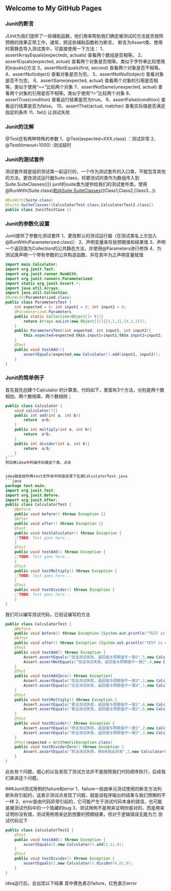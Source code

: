 ## Welcome to My GitHub Pages

### Junit的断言
JUnit为我们提供了一些辅助函数，他们用来帮助我们确定被测试的方法是否按照预期的效果正常工作，通常，把这些辅助函数称为断言。
断言为Assert类，使用时需静态导入测试类中，可直接使用一下方法：
1、assertArrayEquals(expecteds, actuals)    查看两个数组是否相等。
2、assertEquals(expected, actual)                 查看两个对象是否相等。类似于字符串比较使用的equals()方法
3、assertNotEquals(first, second)                  查看两个对象是否不相等。
4、assertNull(object)                                    查看对象是否为空。 
5、assertNotNull(object)                               查看对象是否不为空。
6、assertSame(expected, actual)                  查看两个对象的引用是否相等。类似于使用“==”比较两个对象
7、assertNotSame(unexpected, actual)         查看两个对象的引用是否不相等。类似于使用“!=”比较两个对象
8、assertTrue(condition)                              查看运行结果是否为true。
9、assertFalse(condition)                             查看运行结果是否为false。
10、assertThat(actual, matcher)                   查看实际值是否满足指定的条件
11、fail()                                                    让测试失败                    
### Junit的注解

@Test还有两种特殊的参数
1、@Test(expected=XXX.class) ：测试异常
2、@Test(timeout=1000) :测试超时
### Junit的测试套件
测试套件就是组织测试类一起运行的，一个作为测试套件的入口类，不能包含其他的方法，更改测试运行器Suite.class，将要测试的类作为数组传入到Suite.SuiteClasses({})
junit的suite类为提供给我们的测试套件类，使用@RunWith(Suite.class)和@Suite.SuiteClasses({Class1,Class2,Class3...})
```java
@RunWith(Suite.class)
@Suite.SuiteClasses({CalculatorTest.class,CalculatorTest2.class})
public class JunitTestCase {}
```
### Junit的参数化设置
Junit提供了参数化测试套件
1、更改默认的测试运行器（在测试类名上方加入@RunWith(Parameterized.class)）
2、声明变量来存放预期值和结果值
3、声明一个返回值为Collection的公共静态方法，并使用@Parameters进行修饰
4、为测试类声明一个带有参数的公共构造函数，并在其中为之声明变量赋值
```java
import main.Calculator;
import org.junit.Test;
import org.junit.runner.RunWith;
import org.junit.runners.Parameterized;
import static org.junit.Assert.*;
import java.util.Arrays;
import java.util.Collection;        
@RunWith(Parameterized.class)
public class ParametersTest {
    int expected = 0; int input1 = 0; int input2 = 0;
    @Parameterized.Parameters
    public static Collection<Object[]> t(){
        return Arrays.asList(new Object[][]{{3,1,2},{4,2,2}});
    }
    public ParametersTest(int expected, int input1, int input2){
        this.expected=expected;this.input1=input1;this.input2=input2;
    }
    @Test
    public void testAdd(){
        assertEquals(expected,new Calculator().add(input1, input2));
    }
}
```

### Junit的简单例子
首先我先创建个Calculator 的计算类，代码如下，里面有3个方法，分别是两个数相加、两个数相乘、两个数相除；
```java
public class Calculator {
    void calculator(){}
    public int add(int a, int b){
        return  a+b;
    }
    public int multiply(int a, int b){
        return  a*b;
    }
    public int dividor(int a, int b){
        return  a/b;
    }
}```
然后再idea中的操作右键这个类，点击


idea就会给你再test文件夹中同级目录下生成CalculatorTest.java
```java
package test.main;
import org.junit.Test; 
import org.junit.Before; 
import org.junit.After;
public class CalculatorTest {
    @Before
    public void before() throws Exception {}
    @After
    public void after() throws Exception {}
    @Test
    public void testCalculator() throws Exception {
    //TODO: Test goes here...
    }
    @Test
    public void testAdd() throws Exception {
    //TODO: Test goes here...
    }
    @Test
    public void testMultiply() throws Exception {
    //TODO: Test goes here...
    }
    @Test
    public void testDividor() throws Exception {
    //TODO: Test goes here...
    }
} 
```
我们可以编写测试代码，已验证编写的方法
```java
public class CalculatorTest {
    @Before
    public void before() throws Exception {System.out.println("TEST is Begin!");}
    @After
    public void after() throws Exception {System.out.println("TEST is over!");}
    @Test
    public void testAdd() throws Exception {
        Assert.assertEquals("加法测试失败，返回值与预期值不一致1",5,new Calculator().add(2,2),0);
        Assert.assertNotEquals("加法测试失败，返回值与预期值不一致2",4,new Calculator().add(2,2),0.0000);
    }
    @Test
    public void testAddZero() throws Exception{
        Assert.assertEquals("加法测试失败，返回值与预期值不一致3",2,new Calculator().add(1,0),0);
        Assert.assertEquals("加法测试失败，返回值与预期值不一致4",1,new Calculator().add(2,-1),0);
    }
    @Test
    public void testMultiply() throws Exception {
        Assert.assertEquals("乘法测试失败，返回值与预期值不一致1",6,new Calculator().multiply(2,3),0);
        Assert.assertEquals("乘法测试失败，返回值与预期值不一致2",6,new Calculator().multiply(2,2),0);
    }
    @Test
    public void testDividor() throws Exception {
        Assert.assertEquals("除法测试失败，返回值与预期值不一致1",2,new Calculator().dividor(6,3),0);
        Assert.assertEquals("除法测试失败，返回值与预期值不一致2",3,new Calculator().dividor(6,2),0);
    }
    @Test(expected = ArithmeticException.class)
    public void testDividorZero() throws Exception {
        Assert.assertEquals("除法测试失败，除0未抛出异常",2,new Calculator().dividor(6,0),0);
    }
} 
```
此处有个问题，细心的以及发现了测试方法并不是按照我们代码顺序执行，后续我们来讲这个问题。

###Junit测试用例的failure和error
1、failure一般由单元测试使用的断言方法判断失败引起的，这表示测试点发现了问题，就是说程序输出的结果与我们预期的不一样
2、error是由代码异常引起的，它可能产生于测试代码本身的错误，也可能是被测试代码中的一个隐藏的bug
3、测试用例不是用来证明你是对的，而是用来证明你没有错，测试用例用来达到想要的预期结果，但对于逻辑错误无能为力
测试代码见下
```java
public class CalculatorTest2 {
    @Test
    public void testAdd() throws Exception {
        assertEquals(5,new Calculator().add(2,1),0);
    }
    @Test
    public void testDividor() throws Exception {
        assertEquals(2,new Calculator().dividor(6,0),0);
    }
}
```
idea运行后，会出现以下结果
其中黄色表示failure，红色表示error
